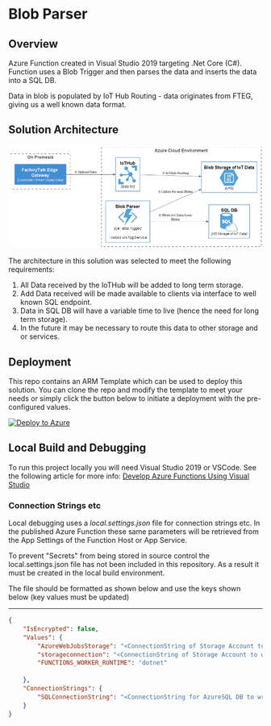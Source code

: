 # Blob Parser

## Overview

Azure Function created in Visual Studio 2019 targeting .Net Core (C#).  Function uses a Blob Trigger and then parses the data and inserts the data into a SQL DB.

Data in blob is populated by IoT Hub Routing - data originates from FTEG, giving us a well known data format.

## Solution Architecture

![High-Level Architecture](./out/diagrams/solution/solution.png)

The architecture in this solution was selected to meet the following requirements:

1. All Data received by the IoTHub will be added to long term storage.
2. Add Data received will be made available to clients via interface to well known SQL endpoint.
3. Data in SQL DB will have a variable time to live (hence the need for long term storage).
4. In the future it may be necessary to route this data to other storage and or services.

## Deployment

This repo contains an ARM Template which can be used to deploy this solution.  You can clone the repo and modify the template to meet your needs or simply click the button below to initiate a deployment with the pre-configured values.

[![Deploy to Azure](https://aka.ms/deploytoazurebutton)](https://portal.azure.com/#create/Microsoft.Template/uri/https%3A%2F%2Fraw.githubusercontent.com%2FSandlerdev%2FBlobParser%2FCLIResource%2FARMTemplates%2FazureDeploy.json)


## Local Build and Debugging

To run this project locally you will need Visual Studio 2019 or VSCode.  See the following article for more info:
[Develop Azure Functions Using Visual Studio](https://docs.microsoft.com/en-us/azure/azure-functions/functions-develop-vs)

### Connection Strings etc

Local debugging uses a *local.settings.json* file for connection strings etc.  In the published Azure Function these same parameters will be retrieved from the App Settings of the Function Host or App Service.

To prevent "Secrets" from being stored in source control the local.settings.json file has not been included in this repository.   As a result it must be created in the local build environment.

The file should be formatted as shown below and use the keys shown below (key values must be updated)

---

```local.settings.json
{
    "IsEncrypted": false,
    "Values": {
        "AzureWebJobsStorage": "<ConnectionString of Storage Account to store AZ Function MetaData>",
        "storageconnection": "<ConnectionString of Storage Account to watch for IoT Data>",
        "FUNCTIONS_WORKER_RUNTIME": "dotnet"

    },
    "ConnectionStrings": {
        "SQLConnectionString": "<ConnectionString for AzureSQL DB to write the data to.>"
    }
}

```
